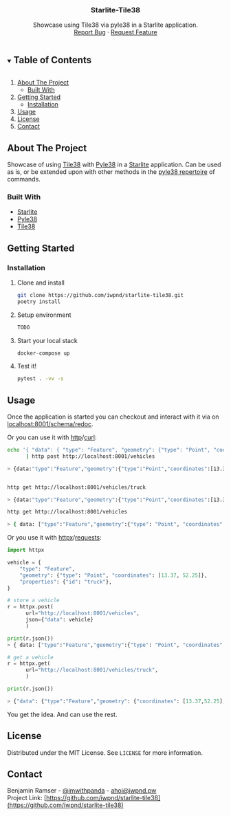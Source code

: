 <br />
<p align="center">
  <h3 align="center">Starlite-Tile38</h3>

  <p align="center">
    Showcase using Tile38 via pyle38 in a Starlite application.
    <br />
    <a href="https://github.com/iwpnd/starlite-tile38/issues">Report Bug</a>
    ·
    <a href="https://github.com/iwpnd/starlite-tile38/issues">Request Feature</a>
  </p>
</p>

<!-- TABLE OF CONTENTS -->
<details open="open">
  <summary><h2 style="display: inline-block">Table of Contents</h2></summary>
  <ol>
    <li>
      <a href="#about-the-project">About The Project</a>
      <ul>
        <li><a href="#built-with">Built With</a></li>
      </ul>
    </li>
    <li>
      <a href="#getting-started">Getting Started</a>
      <ul>
        <li><a href="#installation">Installation</a></li>
      </ul>
    </li>
    <li><a href="#usage">Usage</a></li>
    <li><a href="#license">License</a></li>
    <li><a href="#contact">Contact</a></li>
  </ol>
</details>

<!-- ABOUT THE PROJECT -->

## About The Project

Showcase of using [Tile38](https://github.com/tidwall/tile38) with [Pyle38](https://github.com/iwpnd/pyle38) in a [Starlite](https://github.com/starlite-api/starlite)
application. Can be used as is, or be extended upon with other methods in the [pyle38 repertoire](https://github.com/iwpnd/pyle38#commands) of commands.

### Built With

-   [Starlite](https://github.com/starlite-api/starlite)
-   [Pyle38](https://github.com/iwpnd/pyle38)
-   [Tile38](https://github.com/tidwall/tile38)

<!-- GETTING STARTED -->

## Getting Started

### Installation

1. Clone and install
    ```sh
    git clone https://github.com/iwpnd/starlite-tile38.git
    poetry install
    ```
2. Setup environment
    ```sh
    TODO
    ```
3. Start your local stack
    ```python
    docker-compose up
    ```
4. Test it!
    ```sh
    pytest . -vv -s
    ```

## Usage

Once the application is started you can checkout and interact with it via on [localhost:8001/schema/redoc](http://localhost:8001/schema/redoc).

Or you can use it with [http](https://httpie.io/)/[curl](https://curl.se/):

```sh
echo '{ "data": { "type": "Feature", "geometry": {"type": "Point", "coordinates": [13.37, 52.25]}, "properties": {"id": "truck"}}}' \
      | http post http://localhost:8001/vehicles

> {data:"type":"Feature","geometry":{"type":"Point","coordinates":[13.37, 52.25]},"properties":{"id":"truck"}}


http get http://localhost:8001/vehicles/truck

> {data:"type":"Feature","geometry":{"type":"Point","coordinates":[13.37, 52.25]},"properties":{"id":"truck"}}

http get http://localhost:8001/vehicles

> { data: ["type":"Feature","geometry":{"type": "Point", "coordinates": [13.37, 52.25]},"properties":{"id":"truck"}]}
```

Or you use it with [httpx](https://www.python-httpx.org/)/[requests](https://docs.python-requests.org/en/master/):

```python
import httpx

vehicle = {
    "type": "Feature",
    "geometry": {"type": "Point", "coordinates": [13.37, 52.25]},
    "properties": {"id": "truck"},
}

# store a vehicle
r = httpx.post(
      url="http://localhost:8001/vehicles",
      json={"data": vehicle}
      )

print(r.json())
> { data: ["type":"Feature","geometry":{"type": "Point", "coordinates": [13.37, 52.25]},"properties":{"id":"truck"}]}

# get a vehicle
r = httpx.get(
      url="http://localhost:8001/vehicles/truck",
      )

print(r.json())

> {"data": {"type":"Feature","geometry": {"coordinates": [13.37,52.25],"type": "Point"},"properties": {"id": "truck"}}}
```

You get the idea. And can use the rest.

## License

Distributed under the MIT License. See `LICENSE` for more information.

<!-- CONTACT -->

## Contact

Benjamin Ramser - [@imwithpanda](https://twitter.com/imwithpanda) - ahoi@iwpnd.pw  
Project Link: [https://github.com/iwpnd/starlite-tile38](https://github.com/iwpnd/starlite-tile38)
